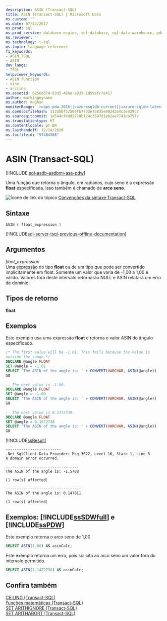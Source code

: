```yaml
---
description: ASIN (Transact-SQL)
title: ASIN (Transact-SQL) | Microsoft Docs
ms.custom: ''
ms.date: 07/24/2017
ms.prod: sql
ms.prod_service: database-engine, sql-database, sql-data-warehouse, pdw
ms.reviewer: ''
ms.technology: t-sql
ms.topic: language-reference
f1_keywords:
- ASIN_TSQL
- ASIN
dev_langs:
- TSQL
helpviewer_keywords:
- ASIN function
- sine
- arcsine
ms.assetid: 6256dd7d-83d5-486e-a933-1d59afc7e417
author: markingmyname
ms.author: maghan
monikerRange: '>=aps-pdw-2016||=azuresqldb-current||=azure-sqldw-latest||>=sql-server-2016||>=sql-server-linux-2017||=azuresqldb-mi-current'
ms.openlocfilehash: 1133bbf52506fb7732e7a835e60242a4c2e929c7
ms.sourcegitcommit: 1a544cf4dd2720b124c3697d1e62ae7741db757c
ms.translationtype: HT
ms.contentlocale: pt-BR
ms.lasthandoff: 12/14/2020
ms.locfileid: "97484308"
---
```

# <a name="asin-transact-sql"></a>ASIN (Transact-SQL)
[!INCLUDE [sql-asdb-asdbmi-asa-pdw](../../includes/applies-to-version/sql-asdb-asdbmi-asa-pdw.md)]

Uma função que retorna o ângulo, em radianos, cujo seno é a expressão **float** especificada. Isso também é chamado de **arco seno**.
  
![Ícone de link do tópico](../../database-engine/configure-windows/media/topic-link.gif "Ícone de link do tópico") [Convenções da sintaxe Transact-SQL](../../t-sql/language-elements/transact-sql-syntax-conventions-transact-sql.md)
  
## <a name="syntax"></a>Sintaxe  
  
```syntaxsql
ASIN ( float_expression )  
```  
  
[!INCLUDE[sql-server-tsql-previous-offline-documentation](../../includes/sql-server-tsql-previous-offline-documentation.md)]

## <a name="arguments"></a>Argumentos
*float_expression*  
Uma [expressão](../../t-sql/language-elements/expressions-transact-sql.md) do tipo **float** ou de um tipo que pode ser convertido implicitamente em float. Somente um valor que varia de -1,00 a 1,00 é válido. Valores fora deste intervalo retornarão NULL e ASIN relatará um erro de domínio.
  
## <a name="return-types"></a>Tipos de retorno
**float**
  
## <a name="examples"></a>Exemplos  
Este exemplo usa uma expressão **float** e retorna o valor ASIN do ângulo especificado.
  
```sql
/* The first value will be -1.01. This fails because the value is   
outside the range.*/  
DECLARE @angle FLOAT  
SET @angle = -1.01  
SELECT 'The ASIN of the angle is: ' + CONVERT(VARCHAR, ASIN(@angle))  
GO  
  
-- The next value is -1.00.  
DECLARE @angle FLOAT  
SET @angle = -1.00  
SELECT 'The ASIN of the angle is: ' + CONVERT(VARCHAR, ASIN(@angle))  
GO  
  
-- The next value is 0.1472738.  
DECLARE @angle FLOAT  
SET @angle = 0.1472738  
SELECT 'The ASIN of the angle is: ' + CONVERT(VARCHAR, ASIN(@angle))  
GO  
```  
  
[!INCLUDE[ssResult](../../includes/ssresult-md.md)]
  
```
-------------------------  
.Net SqlClient Data Provider: Msg 3622, Level 16, State 1, Line 3  
A domain error occurred.  
  
---------------------------------   
The ASIN of the angle is: -1.5708                          
  
(1 row(s) affected)  
  
----------------------------------   
The ASIN of the angle is: 0.147811                         
  
(1 row(s) affected)  
```  
  
## <a name="examples-sssdwfull-and-sspdw"></a>Exemplos: [!INCLUDE[ssSDWfull](../../includes/sssdwfull-md.md)] e [!INCLUDE[ssPDW](../../includes/sspdw-md.md)]  
Este exemplo retorna o arco seno de 1,00.
  
```sql
SELECT ASIN(1.00) AS asinCalc;  
```  
  
Este exemplo retorna um erro, pois solicita ao arco seno um valor fora do intervalo permitido.
  
```sql
SELECT ASIN(1.1472738) AS asinCalc;  
```  
  
## <a name="see-also"></a>Confira também
[CEILING &#40;Transact-SQL&#41;](../../t-sql/functions/ceiling-transact-sql.md)  
[Funções matemáticas &#40;Transact-SQL&#41;](../../t-sql/functions/mathematical-functions-transact-sql.md)  
[SET ARITHIGNORE &#40;Transact-SQL&#41;](../../t-sql/statements/set-arithignore-transact-sql.md)  
[SET ARITHABORT &#40;Transact-SQL&#41;](../../t-sql/statements/set-arithabort-transact-sql.md)
  
  

